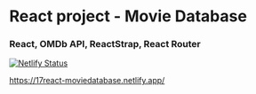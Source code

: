  <h1>React project - Movie Database</h1>
  <h3>React, OMDb API, ReactStrap, React Router</h3>

[![Netlify Status](https://api.netlify.com/api/v1/badges/df0bbd5b-8043-4668-b9f0-f8de97bf9c3c/deploy-status)](https://app.netlify.com/sites/17react-moviedatabase/deploys)

https://17react-moviedatabase.netlify.app/
